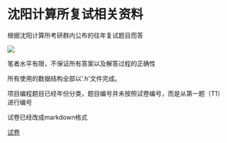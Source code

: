 # 沈阳计算所复试相关资料


根据沈阳计算所考研群内公布的往年复试题目而答

![](https://gowi-picgo.oss-cn-shenzhen.aliyuncs.com/202303062231700.png)

笔者水平有限，不保证所有答案以及解答过程的正确性

所有使用的数据结构全部以'.h'文件完成。

项目编程题目已经年份分类，题目编号并未按照试卷编号，而是从第一题（T1）进行编号

试卷已经改成markdown格式

[试卷](./my_answer)


